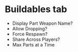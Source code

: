 # Buildables tab
   * Display Part Weapon Name?
   * Allow Dropping?
   * Force Respawn?
   * Share Across Players?
   * Max Parts at a Time
